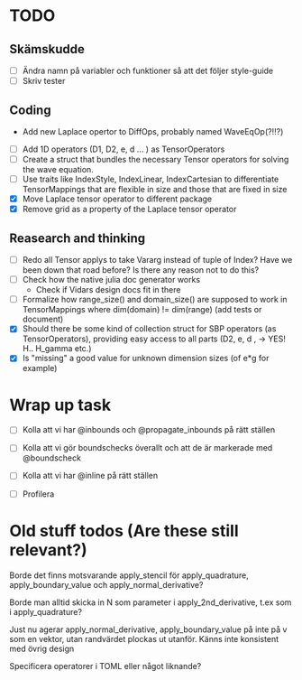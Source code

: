 # TODO

## Skämskudde
 - [ ] Ändra namn på variabler och funktioner så att det följer style-guide
 - [ ] Skriv tester

## Coding
* Add new Laplace opertor to DiffOps, probably named WaveEqOp(?!!?)
 - [ ] Add 1D operators (D1, D2, e, d ... ) as TensorOperators
 - [ ] Create a struct that bundles the necessary Tensor operators for solving the wave equation.
 - [ ] Use traits like IndexStyle, IndexLinear, IndexCartesian to differentiate
    TensorMappings that are flexible in size and those that are fixed in size
 - [x] Move Laplace tensor operator to different package
 - [x] Remove grid as a property of the Laplace tensor operator

## Reasearch and thinking
 - [ ] Redo all Tensor applys to take Vararg instead of tuple of Index?
    Have we been down that road before? Is there any reason not to do this?
 - [ ] Check how the native julia doc generator works
    * Check if Vidars design docs fit in there
 - [ ] Formalize how range_size() and domain_size() are supposed to work in TensorMappings where dim(domain) != dim(range) (add tests or document)
 - [x] Should there be some kind of collection struct for SBP operators (as TensorOperators), providing easy access to all parts (D2, e, d , -> YES!
 H.. H_gamma etc.)
 - [x] Is "missing" a good value for unknown dimension sizes (of e*g for example)

# Wrap up task
 - [ ] Kolla att vi har @inbounds och @propagate_inbounds på rätt ställen
 - [ ] Kolla att vi gör boundschecks överallt och att de är markerade med @boundscheck
 - [ ] Kolla att vi har @inline på rätt ställen
 - [ ] Profilera


# Old stuff todos (Are these still relevant?)
Borde det finns motsvarande apply_stencil för apply_quadrature,
apply_boundary_value och apply_normal_derivative?

Borde man alltid skicka in N som parameter i apply_2nd_derivative, t.ex som i
apply_quadrature?

Just nu agerar apply_normal_derivative, apply_boundary_value på inte på v som
en vektor, utan randvärdet plockas ut utanför. Känns inte konsistent med övrig
design

Specificera operatorer i TOML eller något liknande?